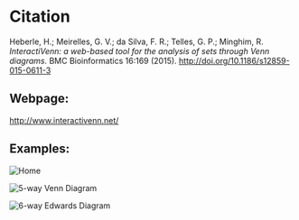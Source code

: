 # Citation
Heberle, H.; Meirelles, G. V.; da Silva, F. R.; Telles, G. P.; Minghim, R. *InteractiVenn: a web-based tool for the analysis of sets through Venn diagrams.* BMC Bioinformatics 16:169 (2015). http://doi.org/10.1186/s12859-015-0611-3

## Webpage:
http://www.interactivenn.net/

## Examples:

![Home](https://media.springernature.com/full/springer-static/image/art%3A10.1186%2Fs12859-015-0611-3/MediaObjects/12859_2015_611_Fig1_HTML.gif)

![5-way Venn Diagram](https://media.springernature.com/lw785/springer-static/image/art%3A10.1186%2Fs12859-015-0611-3/MediaObjects/12859_2015_611_Fig3_HTML.gif)

![6-way Edwards Diagram](https://media.springernature.com/full/springer-static/image/art%3A10.1186%2Fs12859-015-0611-3/MediaObjects/12859_2015_611_Fig4_HTML.gif)


